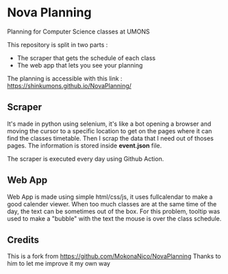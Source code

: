 # Nova Planning

Planning for Computer Science classes at UMONS 

This repository is split in two parts :
- The scraper that gets the schedule of each class 
- The web app that lets you see your planning 

The planning is accessible with this link : https://shinkumons.github.io/NovaPlanning/

## Scraper
It's made in python using selenium, it's like a bot opening a browser and moving the cursor to a specific location to get on the pages where it can find the classes timetable. Then I scrap the data that I need out of thoses pages. The information is stored inside __event.json__ file.

The scraper is executed every day using Github Action.

## Web App
Web App is made using simple html/css/js, it uses fullcalendar to make a good calender viewer. When too much classes are at the same time of the day, the text can be sometimes out of the box. For this problem, tooltip was used to make a "bubble" with the text the mouse is over the class schedule.

## Credits
This is a fork from https://github.com/MokonaNico/NovaPlanning
Thanks to him to let me improve it my own way
